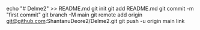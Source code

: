 echo "# Delme2" >> README.md
git init
git add README.md
git commit -m "first commit"
git branch -M main
git remote add origin git@github.com:ShantanuDeore2/Delme2.git
git push -u origin main
<a>link</a>
